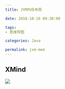 ```yaml
---
title: JVM内存布局

date: 2018-10-16 09:30:00

tags:
- 思维导图

categories: Java

permalink: jvm-mem
---
```




## XMind

![](/images/mindmapping-jvm-mem-01.png)